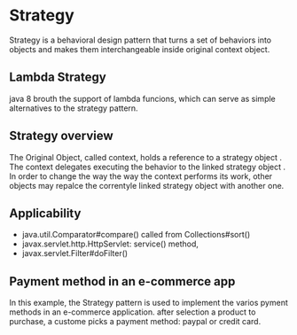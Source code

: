 # Strategy 
Strategy is a behavioral design pattern that turns a set of behaviors into objects and makes them interchangeable 
inside original context object.

## Lambda Strategy
java 8 brouth the support of lambda funcions, which can serve as simple alternatives to the strategy pattern.

## Strategy overview
The Original Object, called context, holds a reference to a strategy object . The context delegates executing the 
behavior to the linked strategy object . In order to change the way the way the context performs its work, other objects 
may repalce the correntyle linked strategy object with another one.

## Applicability
*  java.util.Comparator#compare() called from Collections#sort()
*  javax.servlet.http.HttpServlet: service() method, 
* javax.servlet.Filter#doFilter()

## Payment method in an e-commerce app
In this example, the Strategy pattern is used to implement the varios pyment methods in an e-commerce application.
after selection a product to purchase, a custome picks a payment method: paypal or credit card.

